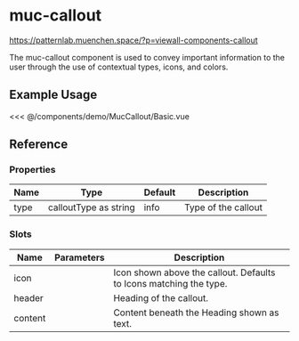 <script setup>
import Basic from './demo/MucCallout/Basic.vue'
</script>

# muc-callout


https://patternlab.muenchen.space/?p=viewall-components-callout

The muc-callout component is used to convey important information to the user through the use of contextual types, icons, and colors.

## Example Usage

<DemoContainer>
  <Basic/>
</DemoContainer>

<<< @/components/demo/MucCallout/Basic.vue

## Reference

### Properties

| Name | Type                  | Default | Description         |
|------|-----------------------|---------|---------------------|
| type | calloutType as string | info    | Type of the callout |

### Slots

| Name    | Parameters | Description                                                        |
|---------| ---------- |--------------------------------------------------------------------|
| icon    |            | Icon shown above the callout. Defaults to Icons matching the type. |
| header  |            | Heading of the callout.                                            |
| content |            | Content beneath the Heading shown as text.                         |
